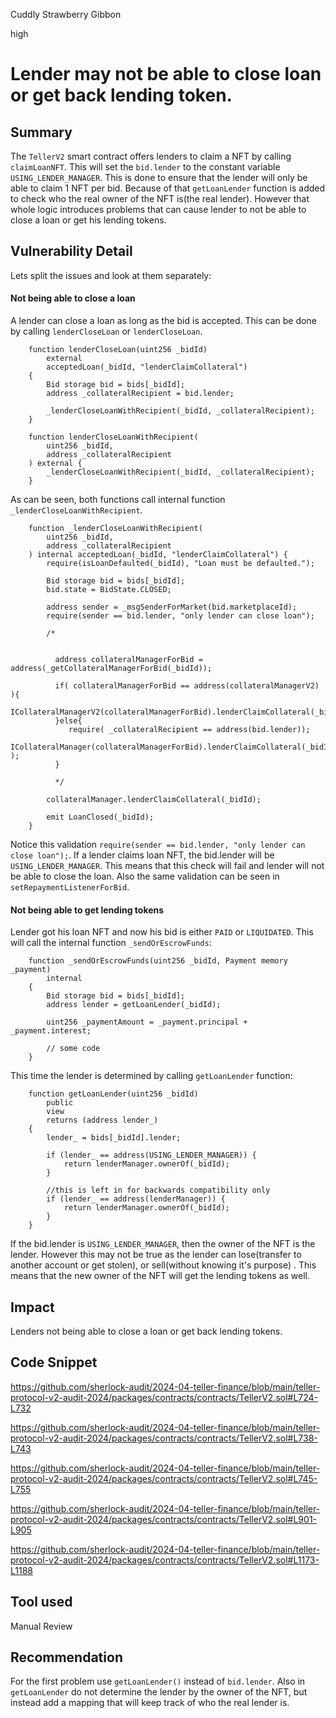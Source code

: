 Cuddly Strawberry Gibbon

high

# Lender may not be able to close loan or get back lending token.

## Summary
The `TellerV2` smart contract offers lenders to claim a NFT by calling `claimLoanNFT`. This will set the `bid.lender` to the constant variable `USING_LENDER_MANAGER`. This is done to ensure that the lender will only be able to claim 1 NFT per bid. Because of that `getLoanLender` function is added to check who the real owner of the NFT is(the real lender). However that whole logic introduces problems that can cause lender to not be able to close a loan or get his lending tokens.

## Vulnerability Detail
Lets split the issues and look at them separately:

#### Not being able to close a loan
A lender can close a loan as long as the bid is accepted. This can be done by calling `lenderCloseLoan` or `lenderCloseLoan`.

```solidity
    function lenderCloseLoan(uint256 _bidId)
        external
        acceptedLoan(_bidId, "lenderClaimCollateral")
    {
        Bid storage bid = bids[_bidId];
        address _collateralRecipient = bid.lender;

        _lenderCloseLoanWithRecipient(_bidId, _collateralRecipient);
    }
```

```solidity
    function lenderCloseLoanWithRecipient(
        uint256 _bidId,
        address _collateralRecipient
    ) external {
        _lenderCloseLoanWithRecipient(_bidId, _collateralRecipient);
    }
```

As can be seen, both functions call internal function `_lenderCloseLoanWithRecipient`.

```solidity
    function _lenderCloseLoanWithRecipient(
        uint256 _bidId,
        address _collateralRecipient
    ) internal acceptedLoan(_bidId, "lenderClaimCollateral") {
        require(isLoanDefaulted(_bidId), "Loan must be defaulted.");

        Bid storage bid = bids[_bidId];
        bid.state = BidState.CLOSED;

        address sender = _msgSenderForMarket(bid.marketplaceId);
        require(sender == bid.lender, "only lender can close loan");

        /*


          address collateralManagerForBid = address(_getCollateralManagerForBid(_bidId)); 

          if( collateralManagerForBid == address(collateralManagerV2) ){
             ICollateralManagerV2(collateralManagerForBid).lenderClaimCollateral(_bidId,_collateralRecipient);
          }else{
             require( _collateralRecipient == address(bid.lender));
             ICollateralManager(collateralManagerForBid).lenderClaimCollateral(_bidId );
          }
          
          */

        collateralManager.lenderClaimCollateral(_bidId);

        emit LoanClosed(_bidId);
    }
```

Notice this validation `require(sender == bid.lender, "only lender can close loan");`. If a lender claims loan NFT, the bid.lender will be `USING_LENDER_MANAGER`. This means that this check will fail and lender will not be able to close the loan. Also the same validation can be seen in `setRepaymentListenerForBid`.

#### Not being able to get lending tokens
Lender got his loan NFT and now his bid is either `PAID` or `LIQUIDATED`. This will call the internal function `_sendOrEscrowFunds`:

```solidity
    function _sendOrEscrowFunds(uint256 _bidId, Payment memory _payment)
        internal
    {
        Bid storage bid = bids[_bidId];
        address lender = getLoanLender(_bidId);

        uint256 _paymentAmount = _payment.principal + _payment.interest;

        // some code
    }
```

This time the lender is determined by calling `getLoanLender` function:

```solidity
    function getLoanLender(uint256 _bidId)
        public
        view
        returns (address lender_)
    {
        lender_ = bids[_bidId].lender;

        if (lender_ == address(USING_LENDER_MANAGER)) {
            return lenderManager.ownerOf(_bidId);
        }

        //this is left in for backwards compatibility only
        if (lender_ == address(lenderManager)) {
            return lenderManager.ownerOf(_bidId);
        }
    }
```

If the bid.lender is `USING_LENDER_MANAGER`, then the owner of the NFT is the lender. However this may not be true as the lender can lose(transfer to another account or get stolen), or sell(without knowing it's purpose) . This means that the new owner of the NFT will get the lending tokens as well.

## Impact
Lenders not being able to close a loan or get back lending tokens.

## Code Snippet
https://github.com/sherlock-audit/2024-04-teller-finance/blob/main/teller-protocol-v2-audit-2024/packages/contracts/contracts/TellerV2.sol#L724-L732

https://github.com/sherlock-audit/2024-04-teller-finance/blob/main/teller-protocol-v2-audit-2024/packages/contracts/contracts/TellerV2.sol#L738-L743

https://github.com/sherlock-audit/2024-04-teller-finance/blob/main/teller-protocol-v2-audit-2024/packages/contracts/contracts/TellerV2.sol#L745-L755

https://github.com/sherlock-audit/2024-04-teller-finance/blob/main/teller-protocol-v2-audit-2024/packages/contracts/contracts/TellerV2.sol#L901-L905

https://github.com/sherlock-audit/2024-04-teller-finance/blob/main/teller-protocol-v2-audit-2024/packages/contracts/contracts/TellerV2.sol#L1173-L1188

## Tool used
Manual Review

## Recommendation
For the first problem use `getLoanLender()` instead of `bid.lender`. Also in `getLoanLender` do not determine the lender by the owner of the NFT, but instead add a mapping that will keep track of who the real lender is.